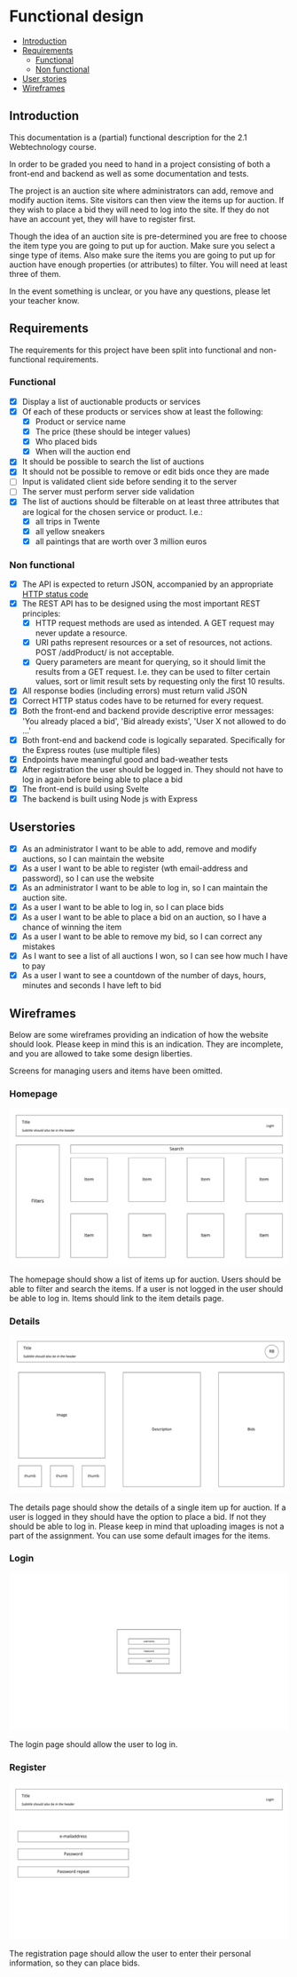 # Functional design

-   [Introduction](./functional-design.md#introduction)
-   [Requirements](./functional-design.md#requirements)
    -   [Functional](./functional-design.md#functional)
    -   [Non functional](./functional-design.md#non-functional)
-   [User stories](./functional-design.md#userstories)
-   [Wireframes](./functional-design.md#wireframes)

## Introduction

This documentation is a (partial) functional description for the 2.1 Webtechnology course.

In order to be graded you need to hand in a project consisting of both a front-end and backend as well as some documentation and tests.

The project is an auction site where administrators can add, remove and modify auction items. Site visitors can then view the items up for auction. If they wish to place a bid they will need to log into the site. If they do not have an account yet, they will have to register first.

Though the idea of an auction site is pre-determined you are free to choose the item type you are going to put up for auction. Make sure you select a singe type of items. Also make sure the items you are going to put up for auction have enough properties (or attributes) to filter. You will need at least three of them.

In the event something is unclear, or you have any questions, please let your teacher know.

## Requirements

The requirements for this project have been split into functional and non-functional requirements.

### Functional

-   [x] Display a list of auctionable products or services
-   [x] Of each of these products or services show at least the following:
    -   [x] Product or service name
    -   [x] The price (these should be integer values)
    -   [x] Who placed bids
    -   [x] When will the auction end
-   [x] It should be possible to search the list of auctions
-   [x] It should not be possible to remove or edit bids once they are made
-   [ ] Input is validated client side before sending it to the server
-   [ ] The server must perform server side validation
-   [x] The list of auctions should be filterable on at least three attributes that are logical for the chosen service or product. I.e.:
    -   [x] all trips in Twente
    -   [x] all yellow sneakers
    -   [x] all paintings that are worth over 3 million euros

### Non functional

-   [x] The API is expected to return JSON, accompanied by an appropriate [HTTP status code](https://en.wikipedia.org/wiki/List_of_HTTP_status_codes)
-   [x] The REST API has to be designed using the most important REST principles:
    -   [x] HTTP request methods are used as intended. A GET request may never update a resource.
    -   [x] URI paths represent resources or a set of resources, not actions. POST /addProduct/ is not acceptable.
    -   [x] Query parameters are meant for querying, so it should limit the results from a GET request. I.e. they can be used to filter certain values, sort or limit result sets by requesting only the first 10 results.
-   [x] All response bodies (including errors) must return valid JSON
-   [x] Correct HTTP status codes have to be returned for every request.
-   [x] Both the front-end and backend provide descriptive error messages: 'You already placed a bid', 'Bid already exists', 'User X not allowed to do ...'
-   [x] Both front-end and backend code is logically separated. Specifically for the Express routes (use multiple files)
-   [x] Endpoints have meaningful good and bad-weather tests
-   [x] After registration the user should be logged in. They should not have to log in again before being able to place a bid
-   [x] The front-end is build using Svelte
-   [x] The backend is built using Node js with Express

## Userstories

-   [x] As an administrator I want to be able to add, remove and modify auctions, so I can maintain the website
-   [x] As a user I want to be able to register (wth email-address and password), so I can use the website
-   [x] As an administrator I want to be able to log in, so I can maintain the auction site.
-   [x] As a user I want to be able to log in, so I can place bids
-   [x] As a user I want to be able to place a bid on an auction, so I have a chance of winning the item
-   [x] As a user I want to be able to remove my bid, so I can correct any mistakes
-   [x] As I want to see a list of all auctions I won, so I can see how much I have to pay
-   [x] As a user I want to see a countdown of the number of days, hours, minutes and seconds I have left to bid

## Wireframes

Below are some wireframes providing an indication of how the website should look. Please keep in mind this is an indication. They are incomplete, and you are allowed to take some design liberties.

Screens for managing users and items have been omitted.

### Homepage

![x](assets/homepage.jpeg)

The homepage should show a list of items up for auction. Users should be able to filter and search the items. If a user is not logged in the user should be able to log in. Items should link to the item details page.

### Details

![x](assets/details.jpeg)

The details page should show the details of a single item up for auction. If a user is logged in they should have the option to place a bid. If not they should be able to log in. Please keep in mind that uploading images is not a part of the assignment. You can use some default images for the items.

### Login

![x](assets/login.jpeg)

The login page should allow the user to log in.

### Register

![x](assets/register.jpeg)

The registration page should allow the user to enter their personal information, so they can place bids.
